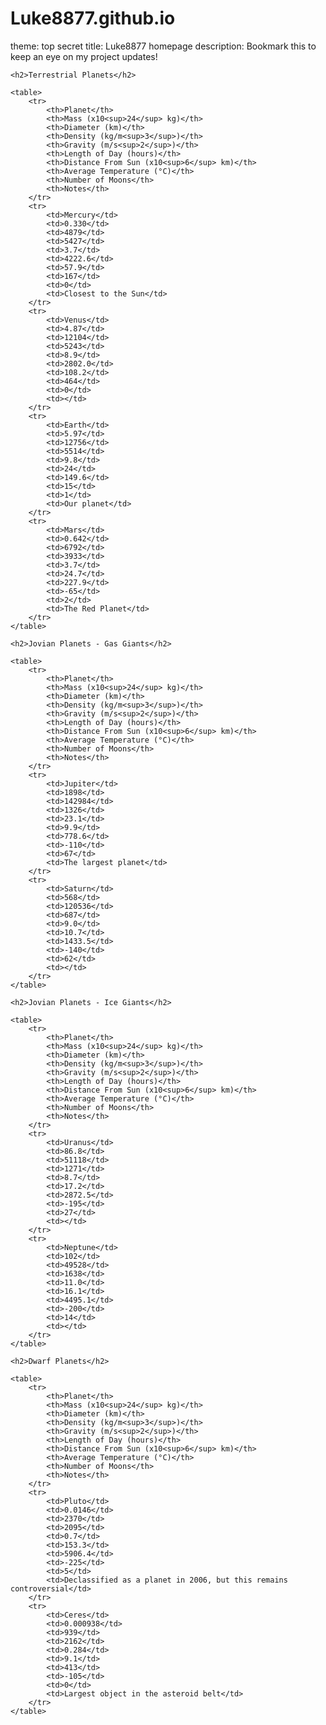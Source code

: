 # Luke8877.github.io
theme: top secret
title: Luke8877 homepage
description: Bookmark this to keep an eye on my project updates!
<!DOCTYPE html>
<html lang="en">
<head>
    <meta charset="UTF-8">
    <meta name="viewport" content="width=device-width, initial-scale=1.0">
    <title>Planetary Data</title>
    <style>
        table {
            width: 100%;
            border-collapse: collapse;
            margin: 25px 0;
            font-size: 16px;
            text-align: left;
        }
        th, td {
            padding: 12px;
            border: 1px solid #ddd;
        }
        th {
            background-color: beige;
        }
        tr:nth-child(even) {
            background-color: honeydew;
        }
    </style>
</head>
<body>

    <h2>Terrestrial Planets</h2>

    <table>
        <tr>
            <th>Planet</th>
            <th>Mass (x10<sup>24</sup> kg)</th>
            <th>Diameter (km)</th>
            <th>Density (kg/m<sup>3</sup>)</th>
            <th>Gravity (m/s<sup>2</sup>)</th>
            <th>Length of Day (hours)</th>
            <th>Distance From Sun (x10<sup>6</sup> km)</th>
            <th>Average Temperature (°C)</th>
            <th>Number of Moons</th>
            <th>Notes</th>
        </tr>
        <tr>
            <td>Mercury</td>
            <td>0.330</td>
            <td>4879</td>
            <td>5427</td>
            <td>3.7</td>
            <td>4222.6</td>
            <td>57.9</td>
            <td>167</td>
            <td>0</td>
            <td>Closest to the Sun</td>
        </tr>
        <tr>
            <td>Venus</td>
            <td>4.87</td>
            <td>12104</td>
            <td>5243</td>
            <td>8.9</td>
            <td>2802.0</td>
            <td>108.2</td>
            <td>464</td>
            <td>0</td>
            <td></td>
        </tr>
        <tr>
            <td>Earth</td>
            <td>5.97</td>
            <td>12756</td>
            <td>5514</td>
            <td>9.8</td>
            <td>24</td>
            <td>149.6</td>
            <td>15</td>
            <td>1</td>
            <td>Our planet</td>
        </tr>
        <tr>
            <td>Mars</td>
            <td>0.642</td>
            <td>6792</td>
            <td>3933</td>
            <td>3.7</td>
            <td>24.7</td>
            <td>227.9</td>
            <td>-65</td>
            <td>2</td>
            <td>The Red Planet</td>
        </tr>
    </table>

    <h2>Jovian Planets - Gas Giants</h2>

    <table>
        <tr>
            <th>Planet</th>
            <th>Mass (x10<sup>24</sup> kg)</th>
            <th>Diameter (km)</th>
            <th>Density (kg/m<sup>3</sup>)</th>
            <th>Gravity (m/s<sup>2</sup>)</th>
            <th>Length of Day (hours)</th>
            <th>Distance From Sun (x10<sup>6</sup> km)</th>
            <th>Average Temperature (°C)</th>
            <th>Number of Moons</th>
            <th>Notes</th>
        </tr>
        <tr>
            <td>Jupiter</td>
            <td>1898</td>
            <td>142984</td>
            <td>1326</td>
            <td>23.1</td>
            <td>9.9</td>
            <td>778.6</td>
            <td>-110</td>
            <td>67</td>
            <td>The largest planet</td>
        </tr>
        <tr>
            <td>Saturn</td>
            <td>568</td>
            <td>120536</td>
            <td>687</td>
            <td>9.0</td>
            <td>10.7</td>
            <td>1433.5</td>
            <td>-140</td>
            <td>62</td>
            <td></td>
        </tr>
    </table>

    <h2>Jovian Planets - Ice Giants</h2>

    <table>
        <tr>
            <th>Planet</th>
            <th>Mass (x10<sup>24</sup> kg)</th>
            <th>Diameter (km)</th>
            <th>Density (kg/m<sup>3</sup>)</th>
            <th>Gravity (m/s<sup>2</sup>)</th>
            <th>Length of Day (hours)</th>
            <th>Distance From Sun (x10<sup>6</sup> km)</th>
            <th>Average Temperature (°C)</th>
            <th>Number of Moons</th>
            <th>Notes</th>
        </tr>
        <tr>
            <td>Uranus</td>
            <td>86.8</td>
            <td>51118</td>
            <td>1271</td>
            <td>8.7</td>
            <td>17.2</td>
            <td>2872.5</td>
            <td>-195</td>
            <td>27</td>
            <td></td>
        </tr>
        <tr>
            <td>Neptune</td>
            <td>102</td>
            <td>49528</td>
            <td>1638</td>
            <td>11.0</td>
            <td>16.1</td>
            <td>4495.1</td>
            <td>-200</td>
            <td>14</td>
            <td></td>
        </tr>
    </table>

    <h2>Dwarf Planets</h2>

    <table>
        <tr>
            <th>Planet</th>
            <th>Mass (x10<sup>24</sup> kg)</th>
            <th>Diameter (km)</th>
            <th>Density (kg/m<sup>3</sup>)</th>
            <th>Gravity (m/s<sup>2</sup>)</th>
            <th>Length of Day (hours)</th>
            <th>Distance From Sun (x10<sup>6</sup> km)</th>
            <th>Average Temperature (°C)</th>
            <th>Number of Moons</th>
            <th>Notes</th>
        </tr>
        <tr>
            <td>Pluto</td>
            <td>0.0146</td>
            <td>2370</td>
            <td>2095</td>
            <td>0.7</td>
            <td>153.3</td>
            <td>5906.4</td>
            <td>-225</td>
            <td>5</td>
            <td>Declassified as a planet in 2006, but this remains controversial</td>
        </tr>
        <tr>
            <td>Ceres</td>
            <td>0.000938</td>
            <td>939</td>
            <td>2162</td>
            <td>0.284</td>
            <td>9.1</td>
            <td>413</td>
            <td>-105</td>
            <td>0</td>
            <td>Largest object in the asteroid belt</td>
        </tr>
    </table>

</body>
</html>
